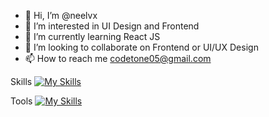 - 👋 Hi, I’m @neelvx
- 👀 I’m interested in UI Design and Frontend
- 🌱 I’m currently learning React JS
- 💞️ I’m looking to collaborate on Frontend or UI/UX Design
- 📫 How to reach me codetone05@gmail.com

Skills
[![My Skills](https://skillicons.dev/icons?i=html,css,js,jquery,nodejs,react,angular,tailwind,bootstrap,php,postgres,mysql,git)](https://skillicons.dev)

Tools
[![My Skills](https://skillicons.dev/icons?i=figma,vscode,postman,github,gitlab)](https://skillicons.dev)
<!---
neelvx/neelvx is a ✨ special ✨ repository because its `README.md` (this file) appears on your GitHub profile.
You can click the Preview link to take a look at your changes.
--->

